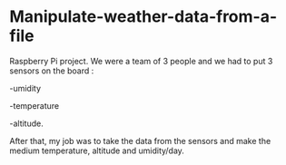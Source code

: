 # Manipulate-weather-data-from-a-file

Raspberry Pi project. We were a team of 3 people and we had to put 3 sensors on the board : 

-umidity

-temperature

-altitude. 

After that, my job was to take the data from the sensors and make the medium temperature, altitude and umidity/day.
